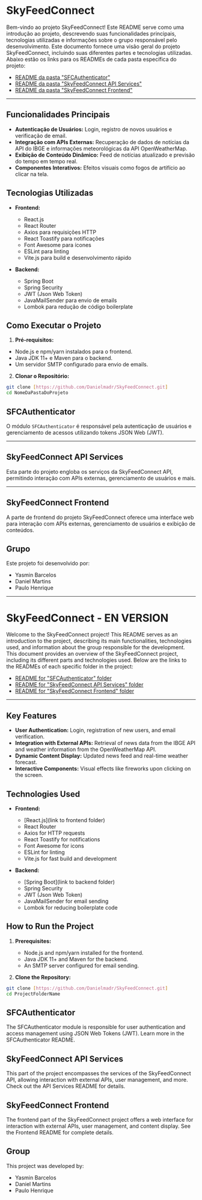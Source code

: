 # SkyFeedConnect

Bem-vindo ao projeto SkyFeedConnect! Este README serve como uma introdução ao projeto, descrevendo suas funcionalidades principais, tecnologias utilizadas e informações sobre o grupo responsável pelo desenvolvimento. Este documento fornece uma visão geral do projeto SkyFeedConnect, incluindo suas diferentes partes e tecnologias utilizadas. Abaixo estão os links para os READMEs de cada pasta específica do projeto:

- [README da pasta "SFCAuthenticator"](\SFCAuthenticator\README.md)
- [README da pasta "SkyFeedConnect API Services"](\SkyFeedConnectAPI\README.md)
- [README da pasta "SkyFeedConnect Frontend"](\vite-project\public\README.md)

---

## Funcionalidades Principais

- **Autenticação de Usuários:** Login, registro de novos usuários e verificação de email.
- **Integração com APIs Externas:** Recuperação de dados de notícias da API do IBGE e informações meteorológicas da API OpenWeatherMap.
- **Exibição de Conteúdo Dinâmico:** Feed de notícias atualizado e previsão do tempo em tempo real.
- **Componentes Interativos:** Efeitos visuais como fogos de artifício ao clicar na tela.

## Tecnologias Utilizadas

- **Frontend:**

  - React.js
  - React Router
  - Axios para requisições HTTP
  - React Toastify para notificações
  - Font Awesome para ícones
  - ESLint para linting
  - Vite.js para build e desenvolvimento rápido

- **Backend:**
  - Spring Boot
  - Spring Security
  - JWT (Json Web Token)
  - JavaMailSender para envio de emails
  - Lombok para redução de código boilerplate

## Como Executar o Projeto

1. **Pré-requisitos:**

- Node.js e npm/yarn instalados para o frontend.
- Java JDK 11+ e Maven para o backend.
- Um servidor SMTP configurado para envio de emails.

2. **Clonar o Repositório:**

```bash
git clone [https://github.com/Danielmadr/SkyFeedConnect.git]
cd NomeDaPastaDoProjeto
```

## SFCAuthenticator

O módulo `SFCAuthenticator` é responsável pela autenticação de usuários e gerenciamento de acessos utilizando tokens JSON Web (JWT).

---

## SkyFeedConnect API Services

Esta parte do projeto engloba os serviços da SkyFeedConnect API, permitindo interação com APIs externas, gerenciamento de usuários e mais.

---

## SkyFeedConnect Frontend

A parte de frontend do projeto SkyFeedConnect oferece uma interface web para interação com APIs externas, gerenciamento de usuários e exibição de conteúdos.

## Grupo

Este projeto foi desenvolvido por:

- Yasmin Barcelos
- Daniel Martins
- Paulo Henrique

---

# SkyFeedConnect - EN VERSION

Welcome to the SkyFeedConnect project! This README serves as an introduction to the project, describing its main functionalities, technologies used, and information about the group responsible for the development. This document provides an overview of the SkyFeedConnect project, including its different parts and technologies used. Below are the links to the READMEs of each specific folder in the project:

- [README for "SFCAuthenticator" folder](\SFCAuthenticator\README.md)
- [README for "SkyFeedConnect API Services" folder](\SkyFeedConnectAPI\README.md)
- [README for "SkyFeedConnect Frontend" folder](\vite-project\public\README.md)

---

## Key Features

- **User Authentication:** Login, registration of new users, and email verification.
- **Integration with External APIs:** Retrieval of news data from the IBGE API and weather information from the OpenWeatherMap API.
- **Dynamic Content Display:** Updated news feed and real-time weather forecast.
- **Interactive Components:** Visual effects like fireworks upon clicking on the screen.

## Technologies Used

- **Frontend:**

  - [React.js](link to frontend folder)
  - React Router
  - Axios for HTTP requests
  - React Toastify for notifications
  - Font Awesome for icons
  - ESLint for linting
  - Vite.js for fast build and development

- **Backend:**
  - [Spring Boot](link to backend folder)
  - Spring Security
  - JWT (Json Web Token)
  - JavaMailSender for email sending
  - Lombok for reducing boilerplate code

## How to Run the Project

1. **Prerequisites:**

   - Node.js and npm/yarn installed for the frontend.
   - Java JDK 11+ and Maven for the backend.
   - An SMTP server configured for email sending.

2. **Clone the Repository:**

```bash
git clone [https://github.com/Danielmadr/SkyFeedConnect.git]
cd ProjectFolderName
```

## SFCAuthenticator

The SFCAuthenticator module is responsible for user authentication and access management using JSON Web Tokens (JWT). Learn more in the SFCAuthenticator README.

## SkyFeedConnect API Services

This part of the project encompasses the services of the SkyFeedConnect API, allowing interaction with external APIs, user management, and more. Check out the API Services README for details.

## SkyFeedConnect Frontend

The frontend part of the SkyFeedConnect project offers a web interface for interaction with external APIs, user management, and content display. See the Frontend README for complete details.

## Group

This project was developed by:

- Yasmin Barcelos
- Daniel Martins
- Paulo Henrique
